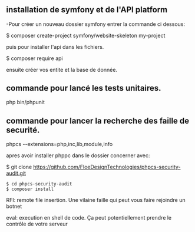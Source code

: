 # 

## installation de symfony et de l'API platform

-Pour créer un nouveau dossier symfony entrer la commande ci dessous:

 $ composer create-project symfony/website-skeleton my-project
 
 puis pour installer l'api dans les fichiers.
 
 $ composer require api
 
 ensuite créer vos entite et la base de donnée.


## commande pour lancé les tests unitaires.

php bin/phpunit

## commande pour lancer la recherche des faille de securité.

phpcs --extensions=php,inc,lib,module,info

apres avoir installer phppc dans le dossier concerner avec:

$ git clone https://github.com/FloeDesignTechnologies/phpcs-security-audit.git
```
$ cd phpcs-security-audit
$ composer install
```


RFI: remote file insertion. Une vilaine faille qui peut vous faire rejoindre un botnet

eval: execution en shell de code. Ça peut potentiellement prendre le contrôle de votre serveur
